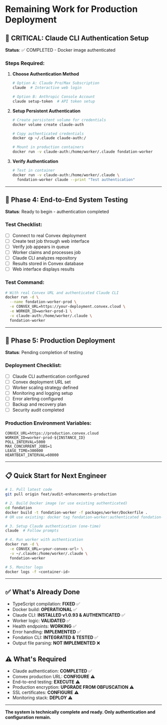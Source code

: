 # Remaining Work for Production Deployment

## 🔐 CRITICAL: Claude CLI Authentication Setup

**Status**: ✅ COMPLETED - Docker image authenticated

### Steps Required:

1. **Choose Authentication Method**
   ```bash
   # Option A: Claude Pro/Max Subscription
   claude  # Interactive web login
   
   # Option B: Anthropic Console Account
   claude setup-token  # API token setup
   ```

2. **Setup Persistent Authentication**
   ```bash
   # Create persistent volume for credentials
   docker volume create claude-auth
   
   # Copy authenticated credentials
   docker cp ~/.claude claude-auth:/
   
   # Mount in production containers
   docker run -v claude-auth:/home/worker/.claude fondation-worker
   ```

3. **Verify Authentication**
   ```bash
   # Test in container
   docker run -v claude-auth:/home/worker/.claude \
     fondation-worker claude --print "Test authentication"
   ```

---

## 🧪 Phase 4: End-to-End System Testing

**Status**: Ready to begin - authentication completed

### Test Checklist:
- [ ] Connect to real Convex deployment
- [ ] Create test job through web interface
- [ ] Verify job appears in queue
- [ ] Worker claims and processes job
- [ ] Claude CLI analyzes repository
- [ ] Results stored in Convex database
- [ ] Web interface displays results

### Test Command:
```bash
# With real Convex URL and authenticated Claude CLI
docker run -d \
  --name fondation-worker-prod \
  -e CONVEX_URL=https://your-deployment.convex.cloud \
  -e WORKER_ID=worker-prod-1 \
  -v claude-auth:/home/worker/.claude \
  fondation-worker
```

---

## 🚀 Phase 5: Production Deployment

**Status**: Pending completion of testing

### Deployment Checklist:
- [ ] Claude CLI authentication configured
- [ ] Convex deployment URL set
- [ ] Worker scaling strategy defined
- [ ] Monitoring and logging setup
- [ ] Error alerting configured
- [ ] Backup and recovery plan
- [ ] Security audit completed

### Production Environment Variables:
```env
CONVEX_URL=https://production.convex.cloud
WORKER_ID=worker-prod-${INSTANCE_ID}
POLL_INTERVAL=5000
MAX_CONCURRENT_JOBS=1
LEASE_TIME=300000
HEARTBEAT_INTERVAL=60000
```

---

## 📋 Quick Start for Next Engineer

```bash
# 1. Pull latest code
git pull origin feat/audit-enhancements-production

# 2. Build Docker image (or use existing authenticated)
cd fondation
docker build -t fondation-worker -f packages/worker/Dockerfile .
# OR use existing: docker tag fondation-worker:authenticated fondation-worker:latest

# 3. Setup Claude authentication (one-time)
claude  # Follow prompts

# 4. Run worker with authentication
docker run -d \
  -e CONVEX_URL=<your-convex-url> \
  -v ~/.claude:/home/worker/.claude \
  fondation-worker

# 5. Monitor logs
docker logs -f <container-id>
```

---

## ✅ What's Already Done

- TypeScript compilation: **FIXED** ✅
- Docker build: **OPERATIONAL** ✅
- Claude CLI: **INSTALLED v1.0.93 & AUTHENTICATED** ✅
- Worker logic: **VALIDATED** ✅
- Health endpoints: **WORKING** ✅
- Error handling: **IMPLEMENTED** ✅
- Fondation CLI: **INTEGRATED & TESTED** ✅
- Output file parsing: **NOT IMPLEMENTED** ❌

## ⚠️ What's Required

- Claude authentication: **COMPLETED** ✅
- Convex production URL: **CONFIGURE** ⚠️
- End-to-end testing: **EXECUTE** ⚠️
- Production encryption: **UPGRADE FROM OBFUSCATION** ⚠️
- SSL certificates: **CONFIGURE** ⚠️
- Monitoring stack: **DEPLOY** ⚠️

---

**The system is technically complete and ready. Only authentication and configuration remain.**